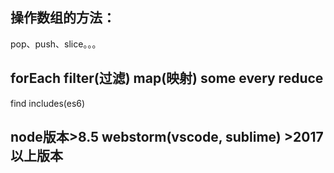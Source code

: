 ## 操作数组的方法：
pop、push、slice。。。

## forEach filter(过滤) map(映射)  some every  reduce
   find includes(es6)


## node版本>8.5   webstorm(vscode, sublime) >2017以上版本


